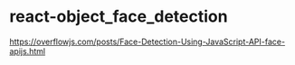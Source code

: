 # react-object_face_detection
https://overflowjs.com/posts/Face-Detection-Using-JavaScript-API-face-apijs.html
